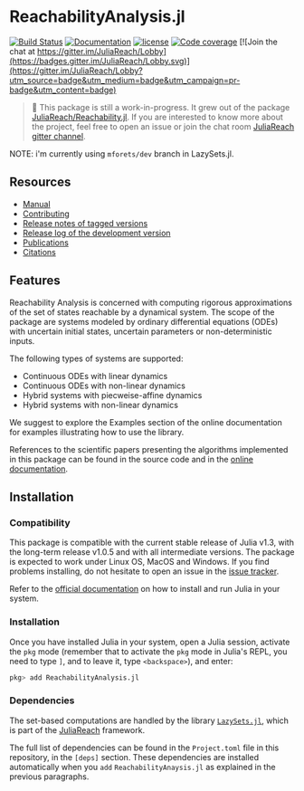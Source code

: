 # ReachabilityAnalysis.jl

[![Build Status](https://travis-ci.org/mforets/ReachabilityAnalysis.jl.svg?branch=master)](https://travis-ci.org/mforets/ReachabilityAnalysis.jl)
[![Documentation](https://img.shields.io/badge/docs-latest-blue.svg)](http://juliareach.github.io/ReachabilityAnalysis.jl/dev/)
[![license](https://img.shields.io/github/license/mashape/apistatus.svg?maxAge=2592000)](https://github.com/mforets/ReachabilityAnalysis.jl/blob/master/LICENSE)
[![Code coverage](http://codecov.io/github/mforets/ReachabilityAnalysis.jl/coverage.svg?branch=master)](https://codecov.io/github/mforets/ReachabilityAnalysis.jl?branch=master)
[![Join the chat at https://gitter.im/JuliaReach/Lobby](https://badges.gitter.im/JuliaReach/Lobby.svg)](https://gitter.im/JuliaReach/Lobby?utm_source=badge&utm_medium=badge&utm_campaign=pr-badge&utm_content=badge)

>  :book: This package is still a work-in-progress. It grew out of the package
    [JuliaReach/Reachability.jl](https://github.com/JuliaReach/Reachability.jl).
    If you are interested to know more about the project, feel free to open an issue or
    join the chat room [JuliaReach gitter channel](https://gitter.im/JuliaReach/Lobby).

NOTE: i'm currently using `mforets/dev` branch in LazySets.jl.

## Resources

- [Manual](http://juliareach.github.io/ReachabilityAnalysis.jl/dev/)
- [Contributing](https://juliareach.github.io/ReachabilityAnalysis.jl/dev/about/#Contributing-1)
- [Release notes of tagged versions](https://github.com/mforets/ReachabilityAnalysis.jl/releases)
- [Release log of the development version](https://github.com/JuliaReach/ReachabilityAnalysis.jl/wiki/Release-log-tracker)
- [Publications](https://juliareach.github.io/ReachabilityAnalysis.jl/dev/publications/)
- [Citations](https://juliareach.github.io/ReachabilityAnalysis.jl/dev/citations/)

## Features

Reachability Analysis is concerned with computing rigorous approximations of the set
of states reachable by a dynamical system. The scope of the package are systems
modeled by ordinary differential equations (ODEs) with uncertain initial states,
uncertain parameters or non-deterministic inputs.

The following types of systems are supported:

- Continuous ODEs with linear dynamics
- Continuous ODEs with non-linear dynamics
- Hybrid systems with piecweise-affine dynamics
- Hybrid systems with non-linear dynamics

We suggest to explore the Examples section of the online documentation for examples
illustrating how to use the library.

References to the scientific papers presenting the algorithms implemented in this
package can be found in the source code and in
the [online documentation](http://juliareach.github.io/ReachabilityAnalysis.jl/dev/).

## Installation

### Compatibility

This package is compatible with the current stable release of Julia v1.3, with
the long-term release v1.0.5 and with all intermediate versions. The package is expected to work
under Linux OS, MacOS and Windows. If you find problems installing,
do not hesitate to open an issue in the [issue tracker](https://github.com/mforets/ReachabilityAnalysis.jl/issues).

Refer to the [official documentation](https://julialang.org/downloads) on how to
install and run Julia in your system.

### Installation

Once you have installed Julia in your system, open a Julia session, activate the
`pkg` mode (remember that to activate the `pkg` mode in Julia's REPL, you need to type `]`,
and to leave it, type `<backspace>`), and enter:

```julia
pkg> add ReachabilityAnalysis.jl
```

### Dependencies

The set-based computations are handled by the library [`LazySets.jl`](https://github.com/JuliaReach/LazySets.jl),
which is part of the [JuliaReach](https://github.com/JuliaReach/) framework.

The full list of dependencies can be found in the `Project.toml` file in this repository,
in the `[deps]` section. These dependencies are installed automatically when
you `add` `ReachabilityAnaysis.jl` as explained in the previous paragraphs.
